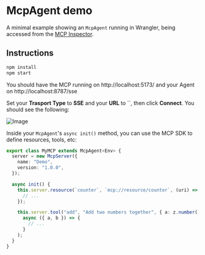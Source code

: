 # McpAgent demo

A minimal example showing an `McpAgent` running in Wrangler, being accessed from the [MCP Inspector](https://github.com/modelcontextprotocol/inspector).

## Instructions

```sh
npm install
npm start
```

You should have the MCP running on http://localhost:5173/ and your Agent on http://localhost:8787/sse

Set your **Trasport Type** to **SSE** and your **URL** to ``, then click **Connect**. You should see the following:

![Image](https://github.com/user-attachments/assets/86ec7df4-71fd-40e9-b9f6-32f2f5e003e5)

Inside your `McpAgent`'s `async init()` method, you can use the MCP SDK to define resources, tools, etc:

```ts
export class MyMCP extends McpAgent<Env> {
  server = new McpServer({
    name: "Demo",
    version: "1.0.0",
  });

  async init() {
    this.server.resource(`counter`, `mcp://resource/counter`, (uri) => {
      // ...
    });

    this.server.tool("add", "Add two numbers together", { a: z.number(), b: z.number() },
      async ({ a, b }) => {
        // ...
      }
    );
  }
}
```

